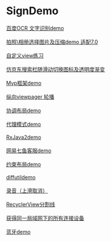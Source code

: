# SignDemo
[百度OCR 文字识别demo](https://github.com/SilenceBurst/SignDemo/tree/master/baiduocrdemo/src)</br></br>
[拍照\相册选择图片及压缩demo 适配7.0](https://github.com/SilenceBurst/SignDemo/tree/master/camerademo/src)</br></br>
[自定义view练习](https://github.com/SilenceBurst/SignDemo/tree/master/customviewdemo/src)</br></br>
[仿京东搜索栏随滑动切换图标及透明度渐变](https://github.com/SilenceBurst/SignDemo/tree/master/gradienttoolbardemo/src)</br></br>
[Mvp框架demo](https://github.com/SilenceBurst/SignDemo/tree/master/mvpdemo/src)</br></br>
[纵向viewpager 轮播](https://github.com/SilenceBurst/SignDemo/tree/master/verticalviewpagerdemo/src)</br></br>
[协调布局demo](https://github.com/SilenceBurst/SignDemo/tree/master/coordinatorlayoutdemo/src)</br></br>
[代理模式demo](https://github.com/SilenceBurst/SignDemo/tree/master/proxydemo/src)</br></br>
[RxJava2demo](https://github.com/SilenceBurst/SignDemo/tree/master/rxjava2demo/src)</br></br>
[网易七鱼客服demo](https://github.com/SilenceBurst/SignDemo/tree/master/imdemo/src)</br></br>
[约束布局demo](https://github.com/SilenceBurst/SignDemo/tree/master/constraintlayoutdemo/src)</br></br>
[diffutildemo](https://github.com/SilenceBurst/SignDemo/tree/master/diffutildemo/src)</br></br>
[录音（上滑取消）](https://github.com/SilenceBurst/SignDemo/tree/master/recordbutton/src)</br></br>
[RecyclerView分割线](https://github.com/SilenceBurst/SignDemo/tree/master/recyclerviewitemdecoration/src)</br></br>
[获得同一局域网下的所有连接设备](https://github.com/SilenceBurst/SignDemo/tree/master/networksniffdemo/src)</br></br>
[蓝牙demo](https://github.com/SilenceBurst/SignDemo/tree/master/bluetoothdemo/src)</br></br>
